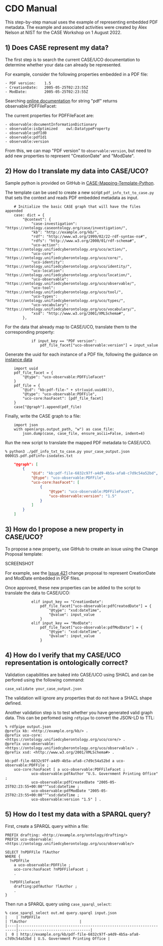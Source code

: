 # CDO Manual

This step-by-step manual uses the example of representing embedded PDF metadata. The example and associated activities were created by Alex Nelson at NIST for the CASE Workshop on 1 August 2022. 

## 1) Does CASE represent my data?
The first step is to search the current CASE/UCO documentation to determine whether your data can already be represented.

For example, consider the following properties embedded in a PDF file:

	- PDF version:    1.5
	- CreationDate:   2005-05-25T02:23:55Z
	- ModDate:        2005-05-25T02:23:55Z

Searching [online documentation](https://ontology.unifiedcyberontology.org/uco/documentation/entities-tree-classes.html) for string "pdf" returns observable:PDFFileFacet:

The current properties for PDFFileFacet are:

	- observable:documentInformationDictionary
	- observable:isOptimized	owl:DatatypeProperty	
	- observable:pdfId0
	- observable:pdfId1
	- observable:version

From this, we can map "PDF version" to `observable:version`, but need to add new properties to represent "CreationDate" and "ModDate".

## 2) How do I translate my data into CASE/UCO?

Sample python is provided on GitHub in [CASE-Mapping-Template-Python](https://github.com/casework/CASE-Mapping-Template-Python/blob/main/case_example_mapping/dict_to_case.py).

The template can be used to create a new script `pdf_info_txt_to_case.py` that sets the context and reads PDF embedded metadata as input.

```
    # Initialize the basic CASE graph that will have the files appended
    case: dict = {
        "@context": {
            "case-investigation": "https://ontology.caseontology.org/case/investigation/",
            "kb": "http://example.org/kb/",
            "rdf": "http://www.w3.org/1999/02/22-rdf-syntax-ns#",
            "rdfs": "http://www.w3.org/2000/01/rdf-schema#",
            "uco-action": "https://ontology.unifiedcyberontology.org/uco/action/",
            "uco-core": "https://ontology.unifiedcyberontology.org/uco/core/",
            "uco-identity": "https://ontology.unifiedcyberontology.org/uco/identity/",
            "uco-location": "https://ontology.unifiedcyberontology.org/uco/location/",
            "uco-observable": "https://ontology.unifiedcyberontology.org/uco/observable/",
            "uco-tool": "https://ontology.unifiedcyberontology.org/uco/tool/",
            "uco-types": "https://ontology.unifiedcyberontology.org/uco/types/",
            "uco-vocabulary": "https://ontology.unifiedcyberontology.org/uco/vocabulary/",
            "xsd": "http://www.w3.org/2001/XMLSchema#",
        },
```

For the data that already map to CASE/UCO, translate them to the corresponding property:

```
            if input_key == "PDF version":
                pdf_file_facet["uco-observable:version"] = input_value
```

Generate the uuid for each instance of a PDF file, following the guidance on [instance data](https://caseontology.org/resources/instance_data.html)

```
    import uuid
    pdf_file_facet = {
        "@type": "uco-observable:PDFFileFacet"
    }
    pdf_file = {
        "@id": "kb:pdf-file-" + str(uuid.uuid4()),
        "@type": "uco-observable:PDFFile",
        "uco-core:hasFacet": [pdf_file_facet]
    }
    case["@graph"].append(pdf_file)
```

Finally, write the CASE graph to a file:

```
    import json
    with open(args.output_path, "w") as case_file:
        json.dump(case, case_file, ensure_ascii=False, indent=4)
```

Run the new script to translate the mapped PDF metadata to CASE/UCO.

```
% python3 ./pdf_info_txt_to_case.py your_case_output.json 000015.pdf.pdfinfo-isodates.txt
```

```json
    "@graph": [
        {
            "@id": "kb:pdf-file-6832c97f-a4d9-4b5a-afa8-c7d9c54a52bd",
            "@type": "uco-observable:PDFFile",
            "uco-core:hasFacet": [
                {
                    "@type": "uco-observable:PDFFileFacet",
                    "uco-observable:version": "1.5"
                }
            ]
        }
    ]
```

## 3) How do I propose a new property in CASE/UCO?

To propose a new property, use GitHub to create an issue using the Change Proposal template:

SCREENSHOT

For example, see the [Issue 421](https://github.com/ucoProject/UCO/issues/421) change proposal to represent CreationDate and ModDate embedded in PDF files.

Once approved, these new properties can be added to the script to translate the data to CASE/UCO: 

```
            elif input_key == "CreationDate":
                pdf_file_facet["uco-observable:pdfCreatedDate"] = {
                    "@type": "xsd:dateTime",
                    "@value": input_value
                }
            elif input_key == "ModDate":
                pdf_file_facet["uco-observable:pdfModDate"] = {
                    "@type": "xsd:dateTime",
                    "@value": input_value
                }
```

## 4) How do I verify that my CASE/UCO representation is ontologically correct?

Validation capabilities are baked into CASE/UCO using SHACL and can be perfored using the following command:

```
case_validate your_case_output.json
```

The validation will ignore any properties that do not have a SHACL shape defined.

Another validation step is to test whether you have generated valid graph data. This can be perfomed using `rdfpipe` to convert the JSON-LD to TTL:

```
% rdfpipe output.json 
@prefix kb: <http://example.org/kb/> .
@prefix uco-core: <https://ontology.unifiedcyberontology.org/uco/core/> .
@prefix uco-observable: <https://ontology.unifiedcyberontology.org/uco/observable/> .
@prefix xsd: <http://www.w3.org/2001/XMLSchema#> .

kb:pdf-file-6832c97f-a4d9-4b5a-afa8-c7d9c54a52bd a uco-observable:PDFFile ;
    uco-core:hasFacet [ a uco-observable:PDFFileFacet ;
            uco-observable:pdfAuthor "U.S. Government Printing Office" ;
            uco-observable:pdfCreatedDate "2005-05-25T02:23:55+00:00"^^xsd:dateTime ;
            uco-observable:pdfModDate "2005-05-25T02:23:55+00:00"^^xsd:dateTime ;
            uco-observable:version "1.5" ] .
```

## 5) How do I test my data with a SPARQL query?


First, create a SPARQL query within a file:

```
PREFIX drafting: <http://example.org/ontology/drafting/>
PREFIX uco-observable: <https://ontology.unifiedcyberontology.org/uco/observable/>

SELECT ?nPDFFile ?lAuthor
WHERE {
  ?nPDFFile
    a uco-observable:PDFFile ;
    uco-core:hasFacet ?nPDFFileFacet ;
    .

  ?nPDFFileFacet
    drafting:pdfAuthor ?lAuthor ;
    .
}
```

Then run a SPARQL query using `case_sparql_select`:

```
% case_sparql_select out.md query.sparql input.json
|    | ?nPDFFile                                                           | ?lAuthor                        |
|----|---------------------------------------------------------------------|---------------------------------|
|  0 | http://example.org/kb/pdf-file-6832c97f-a4d9-4b5a-afa8-c7d9c54a52bd | U.S. Government Printing Office |
```
